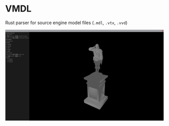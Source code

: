 # VMDL

Rust parser for source engine model files (`.mdl`, `.vtx`, `.vvd`)

![Solder statue rendered by the example program](./screenshots/soldier_statue.png)